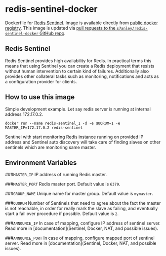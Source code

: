 redis-sentinel-docker
===

Dockerfile for [Redis Sentinel](http://redis.io/topics/sentinel). Image is available directly from [public docker registry](https://registry.hub.docker.com/).
This image is updated via [pull requests to the `s7anley/redis-sentinel-docker` GitHub repo](https://github.com/s7anley/redis-sentinel-docker).

Redis Sentinel
---
Redis Sentinel provides high availability for Redis. In practical terms this means that using Sentinel you can create a Redis deployment that resists without human intervention to certain kind of failures.
Additionally also provides other collateral tasks such as monitoring, notifications and acts as a configuration provider for clients.

How to use this image
---
Simple development example. Let say redis server is running at internal address 172.17.0.2.

`docker run --name redis-sentinel_1 -d -e QUORUM=1 -e MASTER_IP=172.17.0.2 redis-sentinel`

Sentinel with start monitoring Redis instance running on provided IP address and Sentinel auto discovery will take care of finding slaves on other sentinels which are monitoring same master.

Environment Variables
---
###`MASTER_IP`
IP address of running Redis master.

###`MASTER_PORT`
Redis master port. Default value is `6379`.

###`GROUP_NAME`
Unique name for master group. Default value is `mymaster`.

###`QUORUM`
Number of Sentinels that need to agree about the fact the master is not reachable, in order for really mark the slave as failing, and eventually start a fail over procedure if possible.
Default value is `2`.

###`ANNOUNCE_IP`
In case of mapping, configure IP address of sentinel server. Read more in [documentation](Sentinel, Docker, NAT, and possible issues).

###`ANNOUNCE_PORT`
In case of mapping, configure mapped port of sentinel server. Read more in [documentation](Sentinel, Docker, NAT, and possible issues).